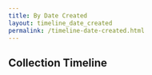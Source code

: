 ```yaml
---
title: By Date Created
layout: timeline_date_created
permalink: /timeline-date-created.html
---
```


## Collection Timeline
